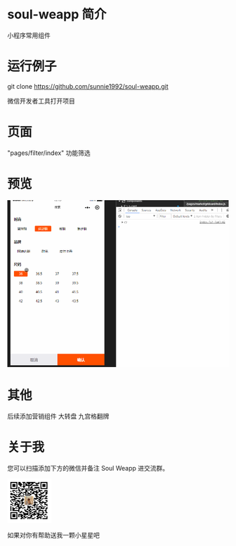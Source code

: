 # soul-weapp 简介
小程序常用组件

# 运行例子
git clone https://github.com/sunnie1992/soul-weapp.git

微信开发者工具打开项目

# 页面
"pages/filter/index"  功能筛选

# 预览

![](./page5.gif)

# 其他

后续添加营销组件
大转盘
九宫格翻牌

# 关于我

您可以扫描添加下方的微信并备注 Soul Weapp 进交流群。

<img src="./mine.jpg" style="display:inline;width:100px;height">
 
如果对你有帮助送我一颗小星星吧
